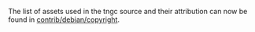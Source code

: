 The list of assets used in the tngc source and their attribution can now be found in [contrib/debian/copyright](../contrib/debian/copyright).
